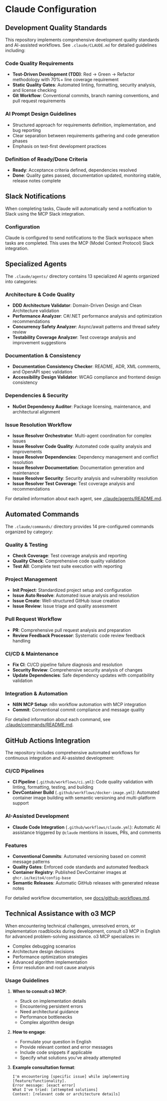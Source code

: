 # Claude Configuration

## Development Quality Standards

This repository implements comprehensive development quality standards and AI-assisted workflows. See `.claude/CLAUDE.md` for detailed guidelines including:

### Code Quality Requirements

- **Test-Driven Development (TDD)**: Red → Green → Refactor methodology with 70%+ line coverage requirement
- **Static Quality Gates**: Automated linting, formatting, security analysis, and license checking
- **Git Workflow**: Conventional commits, branch naming conventions, and pull request requirements

### AI Prompt Design Guidelines

- Structured approach for requirements definition, implementation, and bug reporting
- Clear separation between requirements gathering and code generation phases
- Emphasis on test-first development practices

### Definition of Ready/Done Criteria

- **Ready**: Acceptance criteria defined, dependencies resolved
- **Done**: Quality gates passed, documentation updated, monitoring stable, release notes complete

## Slack Notifications

When completing tasks, Claude will automatically send a notification to Slack using the MCP Slack integration.

### Configuration

Claude is configured to send notifications to the Slack workspace when tasks are completed. This uses the MCP (Model Context Protocol) Slack integration.

## Specialized Agents

The `.claude/agents/` directory contains 13 specialized AI agents organized into categories:

### Architecture & Code Quality

- **DDD Architecture Validator**: Domain-Driven Design and Clean Architecture validation
- **Performance Analyzer**: C#/.NET performance analysis and optimization recommendations
- **Concurrency Safety Analyzer**: Async/await patterns and thread safety review
- **Testability Coverage Analyzer**: Test coverage analysis and improvement suggestions

### Documentation & Consistency

- **Documentation Consistency Checker**: README, ADR, XML comments, and OpenAPI spec validation
- **Accessibility Design Validator**: WCAG compliance and frontend design consistency

### Dependencies & Security

- **NuGet Dependency Auditor**: Package licensing, maintenance, and architectural alignment

### Issue Resolution Workflow

- **Issue Resolver Orchestrator**: Multi-agent coordination for complex issues
- **Issue Resolver Code Quality**: Automated code quality analysis and improvements
- **Issue Resolver Dependencies**: Dependency management and conflict resolution
- **Issue Resolver Documentation**: Documentation generation and maintenance
- **Issue Resolver Security**: Security analysis and vulnerability resolution
- **Issue Resolver Test Coverage**: Test coverage analysis and recommendations

For detailed information about each agent, see [.claude/agents/README.md](.claude/agents/README.md).

## Automated Commands

The `.claude/commands/` directory provides 14 pre-configured commands organized by category:

### Quality & Testing

- **Check Coverage**: Test coverage analysis and reporting
- **Quality Check**: Comprehensive code quality validation
- **Test All**: Complete test suite execution with reporting

### Project Management

- **Init Project**: Standardized project setup and configuration
- **Issue Auto Resolve**: Automated issue analysis and resolution
- **Issue Create**: Well-structured GitHub issue creation
- **Issue Review**: Issue triage and quality assessment

### Pull Request Workflow

- **PR**: Comprehensive pull request analysis and preparation
- **Review Feedback Processor**: Systematic code review feedback handling

### CI/CD & Maintenance

- **Fix CI**: CI/CD pipeline failure diagnosis and resolution
- **Security Review**: Comprehensive security analysis of changes
- **Update Dependencies**: Safe dependency updates with compatibility validation

### Integration & Automation

- **N8N MCP Setup**: n8n workflow automation with MCP integration
- **Commit**: Conventional commit compliance and message quality

For detailed information about each command, see [.claude/commands/README.md](.claude/commands/README.md).

## GitHub Actions Integration

The repository includes comprehensive automated workflows for continuous integration and AI-assisted development:

### CI/CD Pipelines

- **CI Pipeline** (`.github/workflows/ci.yml`): Code quality validation with linting, formatting, testing, and building
- **DevContainer Build** (`.github/workflows/docker-image.yml`): Automated container image building with semantic versioning and multi-platform support

### AI-Assisted Development

- **Claude Code Integration** (`.github/workflows/claude.yml`): Automatic AI assistance triggered by `@claude` mentions in issues, PRs, and comments

### Features

- **Conventional Commits**: Automated versioning based on commit message patterns
- **Quality Gates**: Enforced code standards and automated feedback
- **Container Registry**: Published DevContainer images at `ghcr.io/keito4/config-base`
- **Semantic Releases**: Automatic GitHub releases with generated release notes

For detailed workflow documentation, see [docs/github-workflows.md](docs/github-workflows.md).

## Technical Assistance with o3 MCP

When encountering technical challenges, unresolved errors, or implementation roadblocks during development, consult o3 MCP in English for advanced problem-solving assistance. o3 MCP specializes in:

- Complex debugging scenarios
- Architecture design decisions
- Performance optimization strategies
- Advanced algorithm implementation
- Error resolution and root cause analysis

### Usage Guidelines

1. **When to consult o3 MCP**:
   - Stuck on implementation details
   - Encountering persistent errors
   - Need architectural guidance
   - Performance bottlenecks
   - Complex algorithm design

2. **How to engage**:
   - Formulate your question in English
   - Provide relevant context and error messages
   - Include code snippets if applicable
   - Specify what solutions you've already attempted

3. **Example consultation format**:
   ```
   I'm encountering [specific issue] while implementing [feature/functionality].
   Error message: [exact error]
   What I've tried: [attempted solutions]
   Context: [relevant code or architecture details]
   ```

